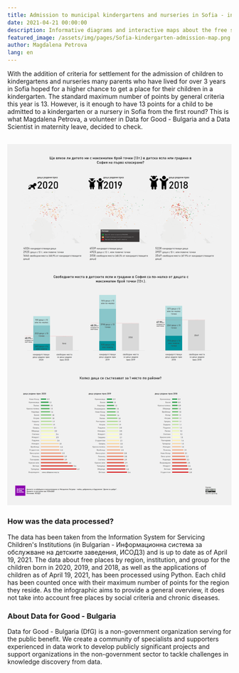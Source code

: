 ```yaml
---
title: Admission to municipal kindergartens and nurseries in Sofia - infographic
date: 2021-04-21 00:00:00
description: Informative diagrams and interactive maps about the free spaces and number of applicant children for kindergartens and nurseries in Sofia.
featured_image: /assets/img/pages/Sofia-kindergarten-admission-map.png
author: Magdalena Petrova
lang: en
---
```

With the addition of criteria for settlement for the admission of children to kindergartens and nurseries many parents who have lived for over 3 years in Sofia hoped for a higher chance to get a place for their children in a kindergarten.
The standard maximum number of points by general criteria this year is 13. However, is it enough to have 13 points for a child to be admitted to a kindergarten or a nursery in Sofia from the first round?
This is what Magdalena Petrova, a volunteer in Data for Good - Bulgaria and a Data Scientist in maternity leave, decided to check. 
<br/><br/>

[ ![](/assets/img/pages/Sofia-kindergarten-admission-probability-infographic-19.04.2021-small.png) ](/assets/img/pages/Sofia-kindergarten-admission-probability-infographic-19.04.2021-large.png)

<!--
### Interactive maps

* [Children born in 2020](https://kepler.gl/demo/map/carto?mapId=813ff022-e4d5-d3dc-e3ce-01fff3327423&owner=data-for-good-bg&privateMap=false)
* [Children born in 2019](https://kepler.gl/demo/map/carto?mapId=d384e6da-932c-5b42-e824-a4f9854d924b&owner=data-for-good-bg&privateMap=false)
* [Children born in 2018](https://kepler.gl/demo/map/carto?mapId=d5eb737b-4b8b-df0f-3800-83de5daae37d&owner=data-for-good-bg&privateMap=false)
-->

### How was the data processed?
The data has been taken from the Information System for Servicing Children's Institutions (in Bulgarian - Информационна система за обслужване на детските заведения, ИСОДЗ) and is up to date as of April 19, 2021. The data about free places by region, institution, and group for the children born in 2020, 2019, and 2018, as well as the applications of children as of April 19, 2021, has been processed using Python. Each child has been counted once with their maximum number of points for the region they reside. As the infographic aims to provide a general overview, it does not take into account free places by social criteria and chronic diseases.

### About Data for Good - Bulgaria
Data for Good - Bulgaria (DfG) is a non-government organization serving for the public benefit. We create a community of specialists and supporters experienced in data work to develop publicly significant projects and support organizations in the non-government sector to tackle challenges in knowledge discovery from data.
